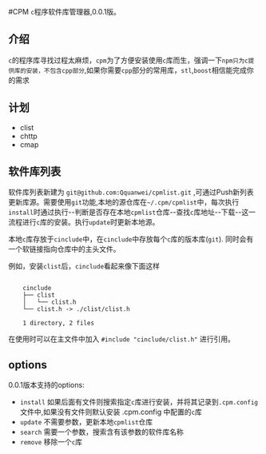#CPM
`c`程序软件库管理器,0.0.1版。

## 介绍
`c`的程序库寻找过程太麻烦，`cpm`为了方便安装使用`c`库而生，强调一下`npm只为c提供库的安装，不包含cpp部分`,如果你需要`cpp`部分的常用库，`stl`,`boost`相信能完成你的需求

## 计划

* clist
* chttp
* cmap

## 软件库列表
软件库列表新建为 `git@github.com:Qquanwei/cpmlist.git` ,可通过Push新列表更新库源。需要使用`git`功能,本地的源仓库在`~/.cpm/cpmlist`中，每次执行`install`时通过执行--判断是否存在本地`cpmlist`仓库--查找`c`库地址--下载--这一流程进行`c`库的安装。执行`update`时更新本地源。

本地`c`库存放于`cinclude`中，在`cinclude`中存放每个`c`库的版本库(`git`). 同时会有一个软链接指向仓库中的主头文件。

例如，安装`clist`后，`cinclude`看起来像下面这样
```shell

    cinclude
    ├── clist
    │   └── clist.h
    └── clist.h -> ./clist/clist.h

    1 directory, 2 files

```
在使用时可以在主文件中加入 `#include "cinclude/clist.h"` 进行引用。


## options

0.0.1版本支持的options:

* `install` 如果后面有文件则搜索指定`c`库进行安装，并将其记录到`.cpm.config`文件中,如果没有文件则默认安装 .cpm.config 中配置的`c`库 
* `update` 不需要参数，更新本地`cpmlist`仓库
* `search` 需要一个参数，搜索含有该参数的软件库名称
* `remove` 移除一个`c`库
